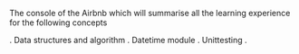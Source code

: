 The console of the Airbnb which will summarise all the learning experience for the following concepts

 . Data structures and algorithm
 . Datetime module
 . Unittesting
 . 



